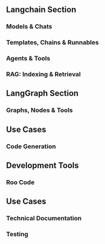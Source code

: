 
## Langchain Section
### Models & Chats
### Templates, Chains & Runnables
### Agents & Tools
### RAG: Indexing & Retrieval
## LangGraph Section
### Graphs, Nodes & Tools
## Use Cases 
### Code Generation
## Development Tools
### Roo Code
## Use Cases
### Technical Documentation
### Testing
